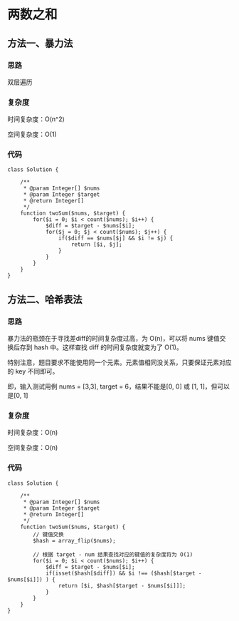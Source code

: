 # 两数之和

## 方法一、暴力法

### 思路

双层遍历

### 复杂度

时间复杂度：O(n^2)

空间复杂度：O(1)

### 代码

```
class Solution {

    /**
     * @param Integer[] $nums
     * @param Integer $target
     * @return Integer[]
     */
    function twoSum($nums, $target) {
        for($i = 0; $i < count($nums); $i++) {
            $diff = $target - $nums[$i];
            for($j = 0; $j < count($nums); $j++) {
                if($diff == $nums[$j] && $i != $j) {
                    return [$i, $j];
                }
            }
        }
    }
}
```

## 方法二、哈希表法

### 思路

暴力法的瓶颈在于寻找差diff的时间复杂度过高，为 O(n)，可以将 nums 键值交换后存到 hash 中。这样查找 diff 的时间复杂度就变为了 O(1)。

特别注意，题目要求不能使用同一个元素。元素值相同没关系，只要保证元素对应的 key 不同即可。

即，输入测试用例 nums = [3,3], target = 6，结果不能是[0, 0] 或 [1, 1]，但可以是[0, 1]

### 复杂度

时间复杂度：O(n)

空间复杂度：O(n)

### 代码

```
class Solution {

    /**
     * @param Integer[] $nums
     * @param Integer $target
     * @return Integer[]
     */
    function twoSum($nums, $target) {
        // 键值交换
        $hash = array_flip($nums);

        // 根据 target - num 结果查找对应的键值的复杂度将为 O(1)
        for($i = 0; $i < count($nums); $i++) {
            $diff = $target - $nums[$i];
            if(isset($hash[$diff]) && $i !== ($hash[$target - $nums[$i]]) ) {
                return [$i, $hash[$target - $nums[$i]]];
            }
        }
    }
}
```